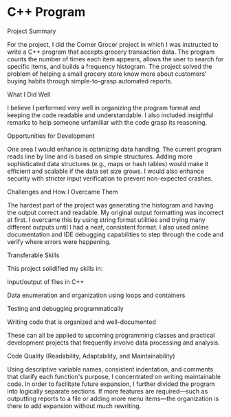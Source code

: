 # C++ Program
Project Summary

For the project, I did the Corner Grocer project in which I was instructed to write a C++ program that accepts grocery transaction data. The program counts the number of times each item appears, allows the user to search for specific items, and builds a frequency histogram. The project solved the problem of helping a small grocery store know more about customers' buying habits through simple-to-grasp automated reports.

What I Did Well

I believe I performed very well in organizing the program format and keeping the code readable and understandable. I also included insightful remarks to help someone unfamiliar with the code grasp its reasoning.

Opportunities for Development

One area I would enhance is optimizing data handling. The current program reads line by line and is based on simple structures. Adding more sophisticated data structures (e.g., maps or hash tables) would make it efficient and scalable if the data set size grows. I would also enhance security with stricter input verification to prevent non-expected crashes.

Challenges and How I Overcame Them

The hardest part of the project was generating the histogram and having the output correct and readable. My original output formatting was incorrect at first. I overcame this by using string format utilities and trying many different outputs until I had a neat, consistent format. I also used online documentation and IDE debugging capabilities to step through the code and verify where errors were happening.

Transferable Skills

This project solidified my skills in:

Input/output of files in C++

Data enumeration and organization using loops and containers

Testing and debugging programmatically

Writing code that is organized and well-documented

These can all be applied to upcoming programming classes and practical development projects that frequently involve data processing and analysis.


Code Quality (Readability, Adaptability, and Maintainability)

Using descriptive variable names, consistent indentation, and comments that clarify each function's purpose, I concentrated on writing maintainable code. In order to facilitate future expansion, I further divided the program into logically separate sections.  If more features are required—such as outputting reports to a file or adding more menu items—the organization is there to add expansion without much rewriting.
